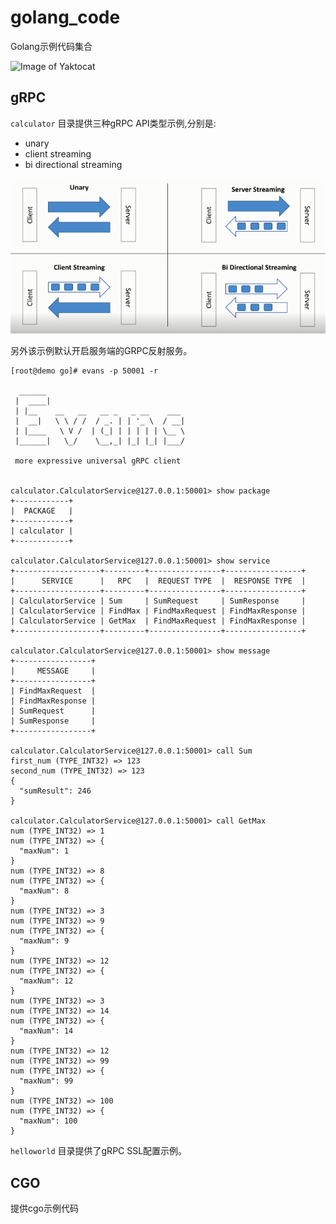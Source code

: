 # golang_code
Golang示例代码集合

![Image of Yaktocat](https://pic4.zhimg.com/v2-c4b4c4cac2beb43f81ec436291d9b203_1200x500.jpg)

## gRPC ##
`calculator` 目录提供三种gRPC API类型示例,分别是:
- unary
- client streaming
- bi directional streaming

![Image of Yaktocat](https://github.com/b43646/golang_code/blob/master/api_type.png)


另外该示例默认开启服务端的GRPC反射服务。

```
[root@demo go]# evans -p 50001 -r

  ______
 |  ____|
 | |__    __   __   __ _   _ __    ___
 |  __|   \ \ / /  / _. | | '_ \  / __|
 | |____   \ V /  | (_| | | | | | \__ \
 |______|   \_/    \__,_| |_| |_| |___/

 more expressive universal gRPC client


calculator.CalculatorService@127.0.0.1:50001> show package
+------------+
|  PACKAGE   |
+------------+
| calculator |
+------------+

calculator.CalculatorService@127.0.0.1:50001> show service
+-------------------+---------+----------------+-----------------+
|      SERVICE      |   RPC   |  REQUEST TYPE  |  RESPONSE TYPE  |
+-------------------+---------+----------------+-----------------+
| CalculatorService | Sum     | SumRequest     | SumResponse     |
| CalculatorService | FindMax | FindMaxRequest | FindMaxResponse |
| CalculatorService | GetMax  | FindMaxRequest | FindMaxResponse |
+-------------------+---------+----------------+-----------------+

calculator.CalculatorService@127.0.0.1:50001> show message
+-----------------+
|     MESSAGE     |
+-----------------+
| FindMaxRequest  |
| FindMaxResponse |
| SumRequest      |
| SumResponse     |
+-----------------+

calculator.CalculatorService@127.0.0.1:50001> call Sum
first_num (TYPE_INT32) => 123
second_num (TYPE_INT32) => 123
{
  "sumResult": 246
}

calculator.CalculatorService@127.0.0.1:50001> call GetMax
num (TYPE_INT32) => 1
num (TYPE_INT32) => {
  "maxNum": 1
}
num (TYPE_INT32) => 8
num (TYPE_INT32) => {
  "maxNum": 8
}
num (TYPE_INT32) => 3
num (TYPE_INT32) => 9
num (TYPE_INT32) => {
  "maxNum": 9
}
num (TYPE_INT32) => 12
num (TYPE_INT32) => {
  "maxNum": 12
}
num (TYPE_INT32) => 3
num (TYPE_INT32) => 14
num (TYPE_INT32) => {
  "maxNum": 14
}
num (TYPE_INT32) => 12
num (TYPE_INT32) => 99
num (TYPE_INT32) => {
  "maxNum": 99
}
num (TYPE_INT32) => 100
num (TYPE_INT32) => {
  "maxNum": 100
}

```

`helloworld` 目录提供了gRPC SSL配置示例。

## CGO ##
提供cgo示例代码

